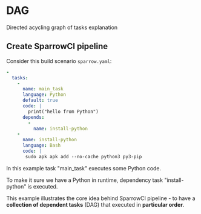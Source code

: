 # DAG

Directed acycling graph of tasks explanation

## Create SparrowCI pipeline 

Consider this build scenario `sparrow.yaml`:

```yaml
- 
  tasks:
    -
      name: main_task
      language: Python
      default: true
      code: |
        print("hello from Python")
      depends:
        - 
          name: install-python
    -
      name: install-python
      language: Bash
      code: |
       sudo apk apk add --no-cache python3 py3-pip    
```

In this example task "main_task" executes some Python code. 

To make it sure we have a Python in runtime,  dependency task "install-python" is executed. 

This example illustrates the core idea behind SparrowCI pipeline - to have a **collection of dependent tasks** (DAG) that executed in **particular order**.

